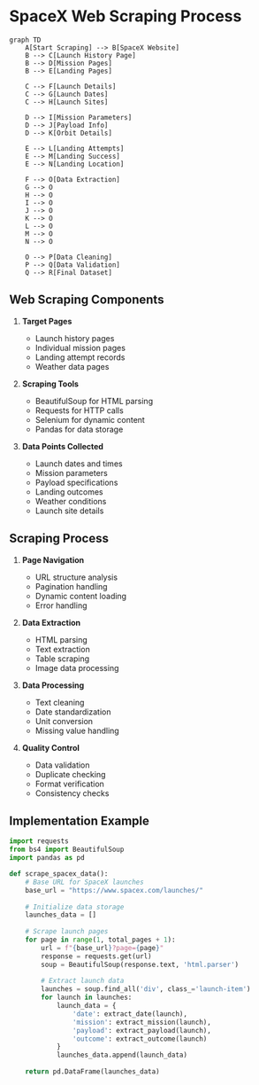 # SpaceX Web Scraping Process

```mermaid
graph TD
    A[Start Scraping] --> B[SpaceX Website]
    B --> C[Launch History Page]
    B --> D[Mission Pages]
    B --> E[Landing Pages]
    
    C --> F[Launch Details]
    C --> G[Launch Dates]
    C --> H[Launch Sites]
    
    D --> I[Mission Parameters]
    D --> J[Payload Info]
    D --> K[Orbit Details]
    
    E --> L[Landing Attempts]
    E --> M[Landing Success]
    E --> N[Landing Location]
    
    F --> O[Data Extraction]
    G --> O
    H --> O
    I --> O
    J --> O
    K --> O
    L --> O
    M --> O
    N --> O
    
    O --> P[Data Cleaning]
    P --> Q[Data Validation]
    Q --> R[Final Dataset]
```

## Web Scraping Components

1. **Target Pages**
   - Launch history pages
   - Individual mission pages
   - Landing attempt records
   - Weather data pages

2. **Scraping Tools**
   - BeautifulSoup for HTML parsing
   - Requests for HTTP calls
   - Selenium for dynamic content
   - Pandas for data storage

3. **Data Points Collected**
   - Launch dates and times
   - Mission parameters
   - Payload specifications
   - Landing outcomes
   - Weather conditions
   - Launch site details

## Scraping Process

1. **Page Navigation**
   - URL structure analysis
   - Pagination handling
   - Dynamic content loading
   - Error handling

2. **Data Extraction**
   - HTML parsing
   - Text extraction
   - Table scraping
   - Image data processing

3. **Data Processing**
   - Text cleaning
   - Date standardization
   - Unit conversion
   - Missing value handling

4. **Quality Control**
   - Data validation
   - Duplicate checking
   - Format verification
   - Consistency checks

## Implementation Example

```python
import requests
from bs4 import BeautifulSoup
import pandas as pd

def scrape_spacex_data():
    # Base URL for SpaceX launches
    base_url = "https://www.spacex.com/launches/"
    
    # Initialize data storage
    launches_data = []
    
    # Scrape launch pages
    for page in range(1, total_pages + 1):
        url = f"{base_url}?page={page}"
        response = requests.get(url)
        soup = BeautifulSoup(response.text, 'html.parser')
        
        # Extract launch data
        launches = soup.find_all('div', class_='launch-item')
        for launch in launches:
            launch_data = {
                'date': extract_date(launch),
                'mission': extract_mission(launch),
                'payload': extract_payload(launch),
                'outcome': extract_outcome(launch)
            }
            launches_data.append(launch_data)
    
    return pd.DataFrame(launches_data) 
